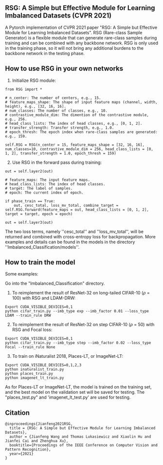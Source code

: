 ## RSG: A Simple but Effective Module for Learning Imbalanced Datasets (CVPR 2021)

A Pytorch implementation of CVPR 2021 paper "RSG: A Simple but Effective Module for Learning Imbalanced Datasets". RSG (Rare-class Sample Generator) is a flexible module that can generate rare-class samples during training and can be combined with any backbone network. RSG is only used in the training phase, so it will not bring any additional burdens to the backbone network in the testing phase.


How to use RSG in your own networks
-----------------
1. Initialize RSG module:

```
from RSG import *

# n_center: The number of centers, e.g., 15.
# feature_maps_shape: The shape of input feature maps (channel, width, height), e.g., [32, 16, 16].
# num_classes: The number of classes, e.g., 10.
# contrastive_module_dim: The dimention of the contrastive module, e.g., 256.
# head_class_lists: The index of head classes, e.g., [0, 1, 2].
# transfer_strength: Transfer strength, e.g., 1.0.
# epoch_thresh: The epoch index when rare-class samples are generated: e.g., 159.

self.RSG = RSG(n_center = 15, feature_maps_shape = [32, 16, 16], num_classes=10, contrastive_module_dim = 256, head_class_lists = [0, 1, 2], transfer_strength = 1.0, epoch_thresh = 159)

```

2. Use RSG in the forward pass during training:

```
out = self.layer2(out)

# feature_maps: The input feature maps.
# head_class_lists: The index of head classes.
# target: The label of samples.
# epoch: The current index of epoch.

if phase_train == True:
    out, cesc_total, loss_mv_total, combine_target = self.RSG.forward(feature_maps = out, head_class_lists = [0, 1, 2], target = target, epoch = epoch)
    
out = self.layer3(out) 

```

The two loss terms, namely ''cesc_total'' and ''loss_mv_total'', will be returned and combined with cross-entropy loss for backpropagation. More examples and details can be found in the models in the directory ''Imbalanced_Classification/models''.

How to train the model
-----------------
Some examples:

Go into the "Imbalanced_Classification" directory.

1. To reimplement the result of ResNet-32 on long-tailed CIFAR-10 ($\rho$ = 100) with RSG and LDAM-DRW:

```
Export CUDA_VISIBLE_DEVICES=0,1
python cifar_train.py --imb_type exp --imb_factor 0.01 --loss_type LDAM --train_rule DRW
```

2. To reimplement the result of ResNet-32 on step CIFAR-10 ($\rho$ = 50) with RSG and Focal loss:

```
Export CUDA_VISIBLE_DEVICES=0,1
python cifar_train.py --imb_type step --imb_factor 0.02 --loss_type Focal --train_rule None
```

3. To train on iNaturalist 2018, Places-LT, or ImageNet-LT:

```
Export CUDA_VISIBLE_DEVICES=0,1,2,3
python inaturalist_train.py
python places_train.py
python imagenet_lt_train.py
```
As for Places-LT or ImageNet-LT, the model is trained on the training set, and the best model on the validation set will be saved for testing.
The "places_test.py" and 'imagenet_lt_test.py' are used for testing.


Citation
-----------------

```
@inproceedings{Jianfeng2021RSG,
  title = {RSG: A Simple but Effective Module for Learning Imbalanced Datasets},
  author = {Jianfeng Wang and Thomas Lukasiewicz and Xiaolin Hu and Jianfei Cai and Zhenghua Xu},
  booktitle={Proceedings of the IEEE Conference on Computer Vision and Pattern Recognition},
  year={2021}
}
```

